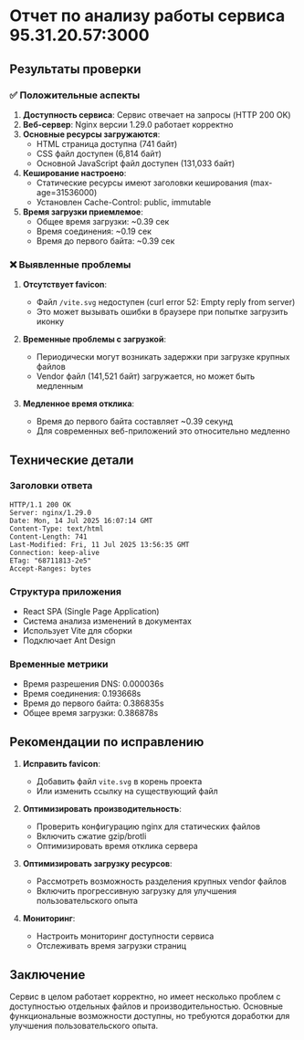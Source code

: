 # Отчет по анализу работы сервиса 95.31.20.57:3000

## Результаты проверки

### ✅ Положительные аспекты

1. **Доступность сервиса**: Сервис отвечает на запросы (HTTP 200 OK)
2. **Веб-сервер**: Nginx версии 1.29.0 работает корректно
3. **Основные ресурсы загружаются**:
   - HTML страница доступна (741 байт)
   - CSS файл доступен (6,814 байт)
   - Основной JavaScript файл доступен (131,033 байт)
4. **Кеширование настроено**:
   - Статические ресурсы имеют заголовки кеширования (max-age=31536000)
   - Установлен Cache-Control: public, immutable
5. **Время загрузки приемлемое**:
   - Общее время загрузки: ~0.39 сек
   - Время соединения: ~0.19 сек
   - Время до первого байта: ~0.39 сек

### ❌ Выявленные проблемы

1. **Отсутствует favicon**:
   - Файл `/vite.svg` недоступен (curl error 52: Empty reply from server)
   - Это может вызывать ошибки в браузере при попытке загрузить иконку

2. **Временные проблемы с загрузкой**:
   - Периодически могут возникать задержки при загрузке крупных файлов
   - Vendor файл (141,521 байт) загружается, но может быть медленным

3. **Медленное время отклика**:
   - Время до первого байта составляет ~0.39 секунд
   - Для современных веб-приложений это относительно медленно

## Технические детали

### Заголовки ответа
```
HTTP/1.1 200 OK
Server: nginx/1.29.0
Date: Mon, 14 Jul 2025 16:07:14 GMT
Content-Type: text/html
Content-Length: 741
Last-Modified: Fri, 11 Jul 2025 13:56:35 GMT
Connection: keep-alive
ETag: "68711813-2e5"
Accept-Ranges: bytes
```

### Структура приложения
- React SPA (Single Page Application)
- Система анализа изменений в документах
- Использует Vite для сборки
- Подключает Ant Design

### Временные метрики
- Время разрешения DNS: 0.000036s
- Время соединения: 0.193668s
- Время до первого байта: 0.386835s
- Общее время загрузки: 0.386878s

## Рекомендации по исправлению

1. **Исправить favicon**:
   - Добавить файл `vite.svg` в корень проекта
   - Или изменить ссылку на существующий файл

2. **Оптимизировать производительность**:
   - Проверить конфигурацию nginx для статических файлов
   - Включить сжатие gzip/brotli
   - Оптимизировать время отклика сервера

3. **Оптимизировать загрузку ресурсов**:
   - Рассмотреть возможность разделения крупных vendor файлов
   - Включить прогрессивную загрузку для улучшения пользовательского опыта

4. **Мониторинг**:
   - Настроить мониторинг доступности сервиса
   - Отслеживать время загрузки страниц

## Заключение

Сервис в целом работает корректно, но имеет несколько проблем с доступностью отдельных файлов и производительностью. Основные функциональные возможности доступны, но требуются доработки для улучшения пользовательского опыта.
